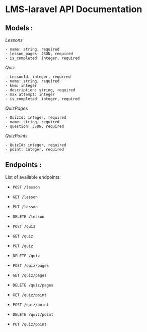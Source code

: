 # LMS-laravel API Documentation

## Models :

_Lessons_

```
- name: string, required
- lesson_pages: JSON, required
- is_completed: integer, required
```

_Quiz_

```
- LessonId: integer, required
- name: string, required
- kkm: integer
- description: string, required
- max attempt: integer
- is_completed: integer, required
```

_QuizPages_

```
- QuizId: integer, required
- name: string, required
- question: JSON, required
```

_QuizPoints_

```
- QuizId: integer, required
- point: integer, required
```

## Endpoints :

List of available endpoints:

- `POST /lesson`
- `GET /lesson`
- `PUT /lesson`
- `DELETE /lesson`

- `POST /quiz`
- `GET /quiz`
- `PUT /quiz`
- `DELETE /quiz`

- `POST /quiz/pages`
- `GET /quiz/pages`
- `DELETE /quiz/pages`

- `GET /quiz/point`
- `POST /quiz/point`
- `DELETE /quiz/point`
- `PUT /quiz/point`

